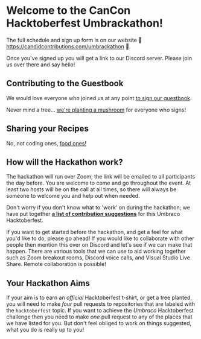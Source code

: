 # Welcome to the CanCon Hacktoberfest Umbrackathon!

The full schedule and sign up form is on our website 🍄 https://candidcontributions.com/umbrackathon 🍄.

Once you've signed up you will get a link to our Discord server. Please join us over there and say hello!

## Contributing to the Guestbook

We would love everyone who joined us at any point 
[to sign our guestbook](https://github.com/CandidContributions/CanConUmbrackathon/blob/main/Guestbook/readme.md).

Never mind a tree... [we're planting a mushroom](https://candidcontributions.com/umbrackathon/status/) for everyone who signs!


## Sharing your Recipes

No, not coding ones, [food ones!](https://github.com/CandidContributions/CanConUmbrackathon/blob/main/Recipes/readme.md )

## How will the Hackathon work?

The hackathon will run over Zoom; the link will be emailed to all participants the day before. You are welcome to come and go throughout the event. At least two hosts will be on the call at all times, so there will always be someone to welcome you and help out when needed.

Don't worry if you don't know what to 'work' on during the hackathon; we have put together **[a list of contribution suggestions](CONTRIBUTING.md)** for this Umbraco Hacktoberfest.

If you want to get started before the hackathon, and get a feel for what you'd like to do, please go ahead! If you would like to collaborate with other people then mention this over on Discord and let's see if we can make that happen. There are various tools that we can use to aid working together such as Zoom breakout rooms, Discord voice calls, and Visual Studio Live Share. Remote collaboration is possible!

## Your Hackathon Aims

If your aim is to earn an _official_ Hacktoberfest t-shirt, or get a tree planted, you will need to make *four* pull requests to repositories that are labeled with the `hacktoberfest` topic. If you want to achieve the _Umbraco_ Hacktoberfest challenge then you need to make *one* pull request to any of the places that we have listed for you. But don't feel obliged to work on things suggested, what you do is really up to you!